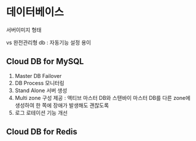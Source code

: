 # 데이터베이스

서버이미지 형태

vs 완전관리형 db : 자동기능 설정 용이

## Cloud DB for MySQL

1. Master DB Failover
2. DB Process 모니터링
3. Stand Alone 서버 생성 
4. Multi zone 구성 제공 : 액티브 마스터 DB와 스탠바이 마스터 DB를 다른 zone에 생성하여 한 쪽에 장애가 발생해도 괜찮도록
5. 로그 로테이션 기능 개선

## Cloud DB for Redis